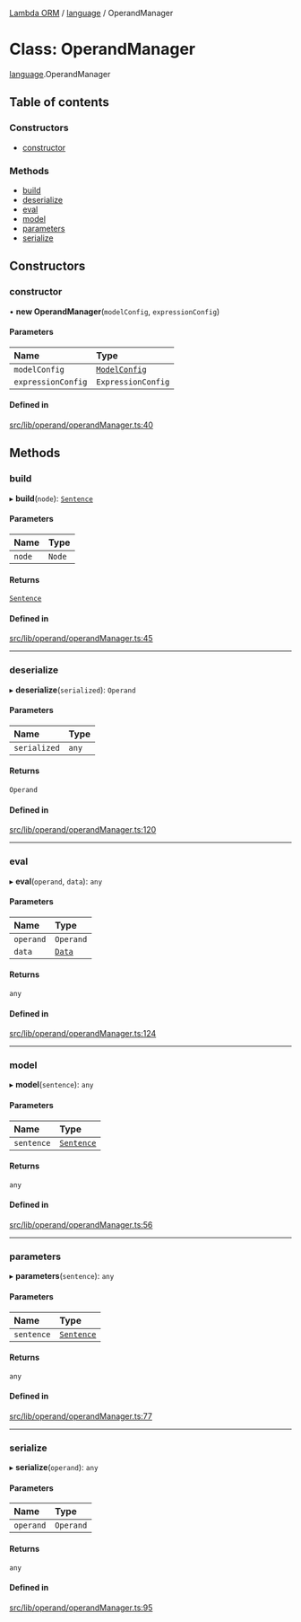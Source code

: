 [Lambda ORM](../README.md) / [language](../modules/language.md) / OperandManager

# Class: OperandManager

[language](../modules/language.md).OperandManager

## Table of contents

### Constructors

- [constructor](language.OperandManager.md#constructor)

### Methods

- [build](language.OperandManager.md#build)
- [deserialize](language.OperandManager.md#deserialize)
- [eval](language.OperandManager.md#eval)
- [model](language.OperandManager.md#model)
- [parameters](language.OperandManager.md#parameters)
- [serialize](language.OperandManager.md#serialize)

## Constructors

### constructor

• **new OperandManager**(`modelConfig`, `expressionConfig`)

#### Parameters

| Name | Type |
| :------ | :------ |
| `modelConfig` | [`ModelConfig`](manager.ModelConfig.md) |
| `expressionConfig` | `ExpressionConfig` |

#### Defined in

[src/lib/operand/operandManager.ts:40](https://github.com/FlavioLionelRita/lambda-orm/blob/c4a0e00/src/lib/operand/operandManager.ts#L40)

## Methods

### build

▸ **build**(`node`): [`Sentence`](language.Sentence.md)

#### Parameters

| Name | Type |
| :------ | :------ |
| `node` | `Node` |

#### Returns

[`Sentence`](language.Sentence.md)

#### Defined in

[src/lib/operand/operandManager.ts:45](https://github.com/FlavioLionelRita/lambda-orm/blob/c4a0e00/src/lib/operand/operandManager.ts#L45)

___

### deserialize

▸ **deserialize**(`serialized`): `Operand`

#### Parameters

| Name | Type |
| :------ | :------ |
| `serialized` | `any` |

#### Returns

`Operand`

#### Defined in

[src/lib/operand/operandManager.ts:120](https://github.com/FlavioLionelRita/lambda-orm/blob/c4a0e00/src/lib/operand/operandManager.ts#L120)

___

### eval

▸ **eval**(`operand`, `data`): `any`

#### Parameters

| Name | Type |
| :------ | :------ |
| `operand` | `Operand` |
| `data` | [`Data`](model.Data.md) |

#### Returns

`any`

#### Defined in

[src/lib/operand/operandManager.ts:124](https://github.com/FlavioLionelRita/lambda-orm/blob/c4a0e00/src/lib/operand/operandManager.ts#L124)

___

### model

▸ **model**(`sentence`): `any`

#### Parameters

| Name | Type |
| :------ | :------ |
| `sentence` | [`Sentence`](language.Sentence.md) |

#### Returns

`any`

#### Defined in

[src/lib/operand/operandManager.ts:56](https://github.com/FlavioLionelRita/lambda-orm/blob/c4a0e00/src/lib/operand/operandManager.ts#L56)

___

### parameters

▸ **parameters**(`sentence`): `any`

#### Parameters

| Name | Type |
| :------ | :------ |
| `sentence` | [`Sentence`](language.Sentence.md) |

#### Returns

`any`

#### Defined in

[src/lib/operand/operandManager.ts:77](https://github.com/FlavioLionelRita/lambda-orm/blob/c4a0e00/src/lib/operand/operandManager.ts#L77)

___

### serialize

▸ **serialize**(`operand`): `any`

#### Parameters

| Name | Type |
| :------ | :------ |
| `operand` | `Operand` |

#### Returns

`any`

#### Defined in

[src/lib/operand/operandManager.ts:95](https://github.com/FlavioLionelRita/lambda-orm/blob/c4a0e00/src/lib/operand/operandManager.ts#L95)
